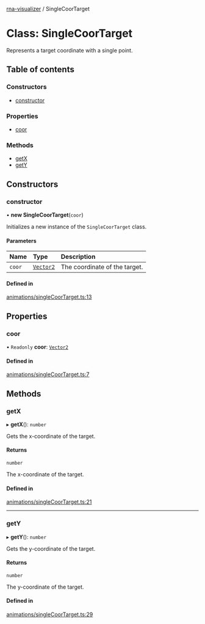 [rna-visualizer](../README.md) / SingleCoorTarget

# Class: SingleCoorTarget

Represents a target coordinate with a single point.

## Table of contents

### Constructors

- [constructor](SingleCoorTarget.md#constructor)

### Properties

- [coor](SingleCoorTarget.md#coor)

### Methods

- [getX](SingleCoorTarget.md#getx)
- [getY](SingleCoorTarget.md#gety)

## Constructors

### constructor

• **new SingleCoorTarget**(`coor`)

Initializes a new instance of the `SingleCoorTarget` class.

#### Parameters

| Name | Type | Description |
| :------ | :------ | :------ |
| `coor` | [`Vector2`](Vector2.md) | The coordinate of the target. |

#### Defined in

[animations/singleCoorTarget.ts:13](https://github.com/michalhercik/rna-visualizer/blob/476cd69/lib/src/animations/singleCoorTarget.ts#L13)

## Properties

### coor

• `Readonly` **coor**: [`Vector2`](Vector2.md)

#### Defined in

[animations/singleCoorTarget.ts:7](https://github.com/michalhercik/rna-visualizer/blob/476cd69/lib/src/animations/singleCoorTarget.ts#L7)

## Methods

### getX

▸ **getX**(): `number`

Gets the x-coordinate of the target.

#### Returns

`number`

The x-coordinate of the target.

#### Defined in

[animations/singleCoorTarget.ts:21](https://github.com/michalhercik/rna-visualizer/blob/476cd69/lib/src/animations/singleCoorTarget.ts#L21)

___

### getY

▸ **getY**(): `number`

Gets the y-coordinate of the target.

#### Returns

`number`

The y-coordinate of the target.

#### Defined in

[animations/singleCoorTarget.ts:29](https://github.com/michalhercik/rna-visualizer/blob/476cd69/lib/src/animations/singleCoorTarget.ts#L29)
